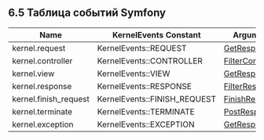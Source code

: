 ## 6.5 Таблица событий Symfony

| **Name** | **KernelEvents Constant** | **Argument passed to the listener** |
| --- | --- | --- |
| kernel.request | KernelEvents::REQUEST | [GetResponseEvent](http://api.symfony.com/3.0/Symfony/Component/HttpKernel/Event/GetResponseEvent.html) |
| kernel.controller | KernelEvents::CONTROLLER | [FilterControllerEvent](http://api.symfony.com/3.0/Symfony/Component/HttpKernel/Event/FilterControllerEvent.html) |
| kernel.view | KernelEvents::VIEW | [GetResponseForControllerResultEvent](http://api.symfony.com/3.0/Symfony/Component/HttpKernel/Event/GetResponseForControllerResultEvent.html)|
| kernel.response | KernelEvents::RESPONSE | [FilterResponseEvent](http://api.symfony.com/3.0/Symfony/Component/HttpKernel/Event/FilterResponseEvent.html) |
| kernel.finish_request | KernelEvents::FINISH_REQUEST | [FinishRequestEvent](http://api.symfony.com/3.0/Symfony/Component/HttpKernel/Event/FinishRequestEvent.html) |
| kernel.terminate | KernelEvents::TERMINATE | [PostResponseEvent](http://api.symfony.com/3.0/Symfony/Component/HttpKernel/Event/PostResponseEvent.html) |
| kernel.exception | KernelEvents::EXCEPTION | [GetResponseForExceptionEvent](http://api.symfony.com/3.0/Symfony/Component/HttpKernel/Event/GetResponseForExceptionEvent.html) |